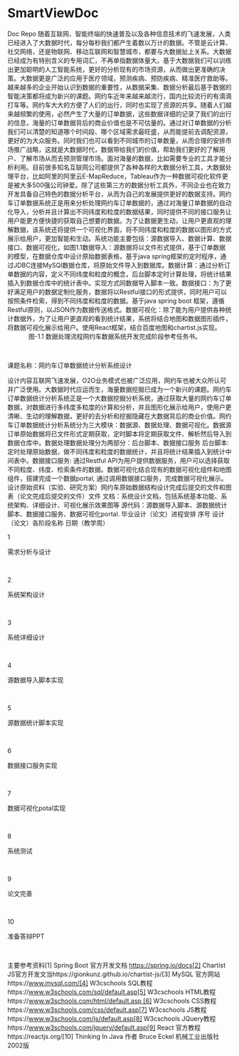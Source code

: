 # SmartViewDoc
Doc Repo
随着互联网、智能终端的快速普及以及各种信息技术的飞速发展，人类已经进入了大数据时代，每分每秒我们都产生着数以万计的数据。不管是云计算、社交网络，还是物联网、移动互联网和智慧城市，都要与大数据扯上关系。大数据已经成为有特别含义的专用词汇，不再单指数据体量大。基于大数据我们可以训练出更加聪明的人工智能系统，更好的分析现有的市场资源，从而做出更准确的决策。大数据更是广泛的应用于医疗领域，预测疾病、预防疾病、精准医疗救助等。越来越多的企业开始认识到数据的重要性，从数据采集、数据分析最后基于数据的智能决策都将成为新兴的课题。网约车近年来越来越流行，国内比较流行的有滴滴打车等。网约车大大的方便了人们的出行，同时也实现了资源的共享。随着人们越来越频繁的使用，必然产生了大量的订单数据，这些数据详细的记录了我们的出行的信息，海量的订单数据背后的商业价值也是不可估量的。通过对订单数据的分析我们可以清楚的知道哪个时间段、哪个区域需求最旺盛，从而能提前去调配资源，更好的为大众服务。同时我们也可以看到不同城市的订单数量，从而合理的安排市场推广战略，这就是大数据时代，数据带给我们的价值，帮助我们更好的了解用户、了解市场从而去预测管理市场。面对海量的数据，比如需要专业的工具才能分析利用。目前很多知名互联网公司都提供了各种各样的大数据分析工具，大数据处理平台，比如阿里的阿里云E-MapReduce，Tableau作为一种数据可视化软件更是被大多500强公司钟爱。除了这些第三方的数据分析工具外，不同企业也在致力开发具备自己特色的数据分析平台，从而为自己的发展提供更好的数据支持。网约车订单数据系统正是用来分析处理网约车订单数据的，通过对海量订单数据的自动化导入，分析并且计算出不同纬度和粒度的数据结果，同时提供不同的接口服务让用户能更方便快捷的获取自己想要的数据。为了让数据更生动，让用户更直观的理解数据，该系统还将提供一个可视化界面，将不同纬度和粒度的数据以图形的方式展示给用户，更加智能和生动。系统功能主要包括：源数据导入、数据计算、数据接口、数据可视化，如图1.1数据导入：源数据将以文件形式提供，基于订单数据的模型，在数据仓库中设计原始数据表格，基于java spring框架的定时程序，通过JDBC连接MySQl数据仓库，将原始文件导入到数据库。数据计算：通过分析订单数据的内容，定义不同纬度和粒度的概念，后台脚本定时计算处理，将统计结果插入到数据仓库中的统计表中。实现方式同数据导入脚本一致。数据接口：为了更好满足用户的数据定制化服务，数据将以Restful接口的形式提供，同时用户可以按照条件检索，得到不同纬度和粒度的数据。基于java spring boot 框架，遵循Restful原则，以JSON作为数据传送格式。数据可视化：除了能为用户提供各种统计数据外，为了让用户更直观的看到统计结果，系统将结合地图和数据图形插件，将数据可视化展示给用户。使用React框架，结合百度地图和chartist.js实现。 
                                    图-1.1 数据处理流程网约车数据系统开发完成阶段参考任务书。
                                    
                                    
                                    
                                


课题名称：网约车订单数据统计分析系统设计

设计内容互联网飞速发展，O2O业务模式也被广泛应用，网约车也被大众所认可并广泛使用。大数据时代应运而生，海量数据挖掘已成为一个新兴的课题。网约车订单数据统计分析系统正是一个大数据挖掘分析系统，通过获取大量的网约车订单数据，对数据进行多纬度多粒度的计算和分析，并且图形化展示给用户，使用户更清晰、生动的理解数据，更好的去分析和挖掘隐藏在大数据背后的商业价值。网约车订单数据统计分析系统分为三大模块：数据源、数据处理、数据可视化。数据源订单原始数据将已文件形式定期获取，定时脚本将定期获取文件、解析然后导入到数据仓库中。数据处理数据处理分为两部分：后台脚本、数据接口服务
后台脚本: 定时处理原始数据，做不同纬度和粒度的数据统计，并且将统计结果插入到统计中间表中。数据接口服务: 通过Restful API为用户提供数据服务，用户可以选择获取不同粒度、纬度、检索条件的数据。数据可视化结合现有的数据可视化组件和地图组件，搭建完成一个数据portal, 通过调用数据接口服务，完成数据可视化展示。
设计原始资料（实验、研究方案）网约车原始数据结构设计完成后提交的文件和图表（论文完成后提交的文件）文件
文档：系统设计文档，包括系统基本功能、系统架构、详细设计、可视化展示效果图等
源代码：源数据导入脚本、源数据统计脚本、数据接口服务、数据可视化portal.
毕业设计（论文）进程安排 
  序号 设计（论文）各阶段名称  日期（教学周）
  
 
 
  
  1
  
  
  需求分析与设计
  
  
   
  
 
 
  
  2
  
  
  系统架构设计
  
  
   
  
 
 
  
  3
  
  
  系统详细设计
  
  
   
  
 
 
  
  4
  
  
  源数据导入脚本实现
  
  
   
  
 
 
  
  5
  
  
  源数据统计脚本实现
  
  
   
  
 
 
  
  6
  
  
  数据接口服务实现
  
  
   
  
 
 
  
  7
  
  
  数据可视化potal实现
  
  
   
  
 
 
  
  8
  
  
  系统测试
  
  
   
  
 
 
  
  9
  
  
  论文完善
  
  
   
  
 
 
  
  10
  
  
  准备答辩PPT
  
  
   
  
 


主要参考资料[1] Spring Boot 官方开发文档 https://spring.io/docs[2] Chartist JS官方开发文当https://gionkunz.github.io/chartist-js/[3] MySQL 官方网站https://www.mysql.com/[4] W3cschools SQL教程https://www.w3schools.com/sql/default.asp[5] W3cschools HTML教程https://www.w3schools.com/html/default.asp [6] W3cschools CSS教程https://www.w3schools.com/css/default.asp[7] W3cschools JS教程https://www.w3schools.com/js/default.asp[8] W3cschools JQuery教程https://www.w3schools.com/jquery/default.asp[9] React 官方教程https://reactjs.org/[10] Thinking In Java 作者 Bruce Eckel 机械工业出版社2002版























